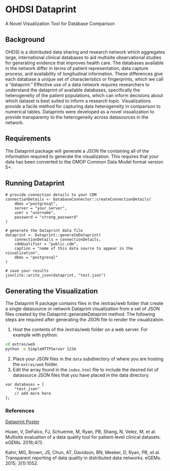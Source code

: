 # OHDSI Dataprint
A Novel Visualization Tool for Database Comparison

## Background
OHDSI is a distributed data sharing and research network which aggregates large, international clinical databases to aid  multisite observational studies for generating evidence that improves health care. The databases available in the network
differ in terms of patient representation, data capture process, and availability of longitudinal information. These differences give each database a unique set of characteristics or fingerprints, which we call a “dataprint.” Effective use of a data network requires researchers to understand the dataprint of available databases, specifically the heterogeneity of the patient populations, which can inform decisions about which dataset is best suited to inform a research topic. Visualizations provide a facile method for capturing data heterogeneity in comparison to numerical tables. Dataprints were developed as a novel visualization to provide transparenty to the heterogeneity across datasources in the network.

## Requirements
The Dataprint package will generate a JSON file containing all of the information required to generate the visualization.  This requires that your data has been converted to the OMOP Common Data Model format version 5+.

## Running Dataprint
```{r}
# provide connection details to your CDM
connectionDetails <- DatabaseConnector::createConnectionDetails(
	dbms ="postgresql",
	server = "your_server",
	user = "username",
	password = "strong_password"
)

# generate the Dataprint data file
dataprint <- Dataprint::generateDataprint(
	connectionDetails = connectionDetails, 
	cdmQualifier = "public.cdm", 
	caption = "name of this data source to appear in the visualization", 
	dbms = "postgresql"
)

# save your results
jsonlite::write_json(dataprint, "test.json")
```
## Generating the Visualization
The Dataprint R package contains files in the /extras/web folder that create a single datasource or network Dataprint visualization from a set of JSON files created by the Dataprint::generateDataprint method.  The following steps are required after generating the JSON file to render the visualization.

1. Host the contents of the /extras/web folder on a web server. For example with python:
```bash
cd extras/web
python -m SimpleHTTPServer 1234
```
2. Place your JSON files in the `data` subdirectory of where you are hosting the `extras/web` folder.
3. Edit the array found in the `index.html` file to include the desired list of datasource JSON files that you have placed in the data directory.

```{javascript}
var databases = [
	"test.json"
	// add more here
]; 
```

### References

[Dataprint Poster](http://www.ohdsi.org/web/wiki/lib/exe/fetch.php?media=resources:abstract_dataprint_ohdsi_defalco.pdf)

Huser, V, DeFalco, FJ, Schuemie, M, Ryan, PB, Shang, N, Velez, M, et al. Multisite evaluation of a data quality tool
for patient-level clinical datasets. eGEMs. 2016;4(1).

Kahn, MG, Brown, JS, Chun, AT, Davidson, BN, Meeker, D, Ryan, PB, et al. Transparent reporting of data quality
in distributed data networks. eGEMs. 2015; 3(1):1052.

